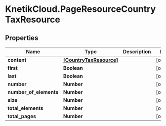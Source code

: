 # KnetikCloud.PageResourceCountryTaxResource

## Properties
Name | Type | Description | Notes
------------ | ------------- | ------------- | -------------
**content** | [**[CountryTaxResource]**](CountryTaxResource.md) |  | [optional] 
**first** | **Boolean** |  | [optional] 
**last** | **Boolean** |  | [optional] 
**number** | **Number** |  | [optional] 
**number_of_elements** | **Number** |  | [optional] 
**size** | **Number** |  | [optional] 
**total_elements** | **Number** |  | [optional] 
**total_pages** | **Number** |  | [optional] 


